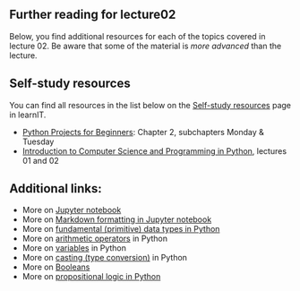 ## Further reading for lecture02

Below, you find additional resources for each of the topics covered in lecture 02. Be aware that some of the material is *more advanced* than the lecture.

## Self-study resources

You can find all resources in the list below on the [Self-study resources](https://learnit.itu.dk/mod/page/view.php?id=185265) page in learnIT.

* [Python Projects for Beginners](https://learnit.itu.dk/pluginfile.php/356837/mod_page/content/6/PythonProjectsForBeginners.pdf): Chapter 2, subchapters Monday & Tuesday
* [Introduction to Computer Science and Programming in Python](https://ocw.mit.edu/courses/6-0001-introduction-to-computer-science-and-programming-in-python-fall-2016/), lectures 01 and 02


## Additional links:
* More on [Jupyter notebook](https://www.geeksforgeeks.org/how-to-use-jupyter-notebook-an-ultimate-guide/)
* More on [Markdown formatting in Jupyter notebook](https://www.datacamp.com/tutorial/markdown-in-jupyter-notebook) 
* More on [fundamental (primitive) data types in Python](https://www.geeksforgeeks.org/python-data-types/)
* More on [arithmetic operators](https://www.geeksforgeeks.org/python-arithmetic-operators/) in Python
* More on [variables](https://www.geeksforgeeks.org/python-variables/) in Python
* More on [casting (type conversion)](https://www.w3docs.com/learn-python/python-casting.html) in Python
* More on [Booleans](https://www.w3schools.com/python/python_booleans.asp)
* More on [propositional logic in Python](https://www.cs.toronto.edu/~david/course-notes/csc110-111/03-logic/01-propositional-logic.html)

